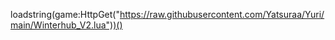 loadstring(game:HttpGet("https://raw.githubusercontent.com/Yatsuraa/Yuri/main/Winterhub_V2.lua"))()
